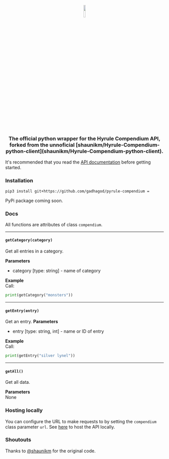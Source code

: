<p align="center">
<img src="https://upload.wikimedia.org/wikipedia/commons/thumb/c/c3/Python-logo-notext.svg/768px-Python-logo-notext.svg.png" width="10%">
</p>
<h3 align="center">The official python wrapper for the Hyrule Compendium API, forked from the unnoficial [shaunikm/Hyrule-Compendium-python-client](shaunikm/Hyrule-Compendium-python-client).</h3>

It's recommended that you read the [API documentation](https://github.com/gadhagod/Hyrule-Compendium-API/blob/master/README.md) before getting started.

### Installation
```shell
pip3 install git+https://github.com/gadhagod/pyrule-compendium =
```
PyPi package coming soon.

### Docs

All functions are attributes of class `compendium`.
 
---

#### `getCategory(category)`
Get all entries in a category.

**Parameters**
- category [type: string] - name of category

**Example** \
Call:
```python
print(getCategory("monsters"))
```
---
#### `getEntry(entry)`
Get an entry.
**Parameters**
- entry [type: string, int] - name or ID of entry

**Example** \
Call:
```python
print(getEntry("silver lynel"))
```
---
#### `getAll()`
Get all data.

**Parameters** \
None

### Hosting locally
You can configure the URL to make requests to by setting the `compendium` class parameter `url`. 
See [here](https://github.com/gadhagod/Hyrule-Compendium-API) to host the API locally.

### Shoutouts
Thanks to [@shaunikm](https://github.com/shaunikm) for the original code.